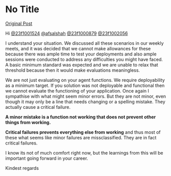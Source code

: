 # No Title

[Original Post](https://discourse.onlinedegree.iitm.ac.in/t/171141/393)

<p>Hi <a class="mention" href="/u/23f1001524">@23f1001524</a> <a class="mention" href="/u/afsalshah">@afsalshah</a> <a class="mention" href="/u/23f1000879">@23f1000879</a> <a class="mention" href="/u/23f1002056">@23f1002056</a></p>
<p>I understand your situation. We discussed all these scenarios in our weekly meets, and it was decided that we cannot make allowances for these because there was ample time to test your deployments and also ample sessions were conducted to address any difficulties you might have faced. A basic minimum standard was expected and we are unable to relax that threshold because then it would make evaluations meaningless.</p>
<p>We are not just evaluating on your agent functions. We require deployability as a minimum target. If you solution was not deployable and functional then we cannot evaluate the functioning of your application. Once again I sympathise with what might seem minor errors. But they are not minor, even though it may only be a line that needs changing or a spelling mistake. They actually cause a critical failure.</p>
<p><strong>A minor mistake is a function not working that does not prevent other things from working.</strong></p>
<p><strong>Critical failures prevents everything else from working</strong> and thus most of these what seems like minor failures are missclassified. They are in fact critical failures.</p>
<p>I know its not of much comfort right now, but the learnings from this will be important going forward in your career.</p>
<p>Kindest regards</p>